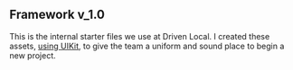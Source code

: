## Framework v_1.0

This is the internal starter files we use at Driven Local. I created these assets, [using UIKit](http://getuikit.com/), to give the team a uniform and sound place to begin a new project.